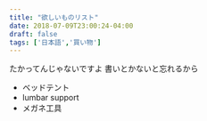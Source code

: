 ```yaml
---
title: "欲しいものリスト"
date: 2018-07-09T23:00:24-04:00
draft: false
tags: ['日本語','買い物']
---
```

たかってんじゃないですよ
書いとかないと忘れるから

- ベッドテント
- lumbar support
- メガネ工具
